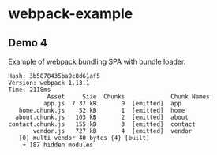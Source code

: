 # webpack-example

## Demo 4
Example of webpack bundling SPA with bundle loader.
```
Hash: 3b5878435ba9c8d61af5
Version: webpack 1.13.1
Time: 2118ms
           Asset     Size  Chunks             Chunk Names
          app.js  7.37 kB       0  [emitted]  app
   home.chunk.js    52 kB       1  [emitted]  home
  about.chunk.js   103 kB       2  [emitted]  about
contact.chunk.js   155 kB       3  [emitted]  contact
       vendor.js   727 kB       4  [emitted]  vendor
   [0] multi vendor 40 bytes {4} [built]
    + 187 hidden modules

```
